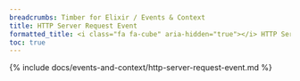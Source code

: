 ```yaml
---
breadcrumbs: Timber for Elixir / Events & Context
title: HTTP Server Request Event
formatted_title: <i class="fa fa-cube" aria-hidden="true"></i> HTTP Server Request Event
toc: true
---
```


{% include docs/events-and-context/http-server-request-event.md %}